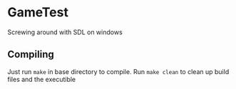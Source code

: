# GameTest
Screwing around with SDL on windows
## Compiling
Just run `make` in base directory to compile.
Run `make clean` to clean up build files and the executible
